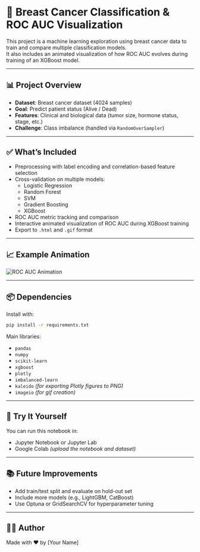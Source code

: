 # 🧬 Breast Cancer Classification & ROC AUC Visualization

This project is a machine learning exploration using breast cancer data to train and compare multiple classification models.  
It also includes an animated visualization of how ROC AUC evolves during training of an XGBoost model.

---

## 📊 Project Overview

- **Dataset**: Breast cancer dataset (4024 samples)
- **Goal**: Predict patient status (Alive / Dead)
- **Features**: Clinical and biological data (tumor size, hormone status, stage, etc.)
- **Challenge**: Class imbalance (handled via `RandomOverSampler`)

---

## ✅ What’s Included

- Preprocessing with label encoding and correlation-based feature selection
- Cross-validation on multiple models:
  - Logistic Regression
  - Random Forest
  - SVM
  - Gradient Boosting
  - XGBoost
- ROC AUC metric tracking and comparison
- Interactive animated visualization of ROC AUC during XGBoost training
- Export to `.html` and `.gif` format

---

## 📈 Example Animation

![ROC AUC Animation](images/roc_auc_animation.gif)

---

## 📦 Dependencies

Install with:

```bash
pip install -r requirements.txt
```

Main libraries:
- `pandas`
- `numpy`
- `scikit-learn`
- `xgboost`
- `plotly`
- `imbalanced-learn`
- `kaleido` *(for exporting Plotly figures to PNG)*
- `imageio` *(for gif creation)*

---

## 🚀 Try It Yourself

You can run this notebook in:
- Jupyter Notebook or Jupyter Lab
- Google Colab *(upload the notebook and dataset)*

---

## 📚 Future Improvements

- Add train/test split and evaluate on hold-out set
- Include more models (e.g., LightGBM, CatBoost)
- Use Optuna or GridSearchCV for hyperparameter tuning

---

## 👨‍💻 Author

Made with ❤️ by [Your Name]
